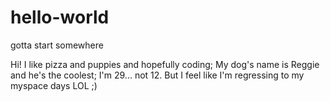 # hello-world
gotta start somewhere

Hi! I like pizza and puppies and hopefully coding;
My dog's name is Reggie and he's the coolest;
I'm 29... not 12. But I feel like I'm regressing to my myspace days LOL ;) 
